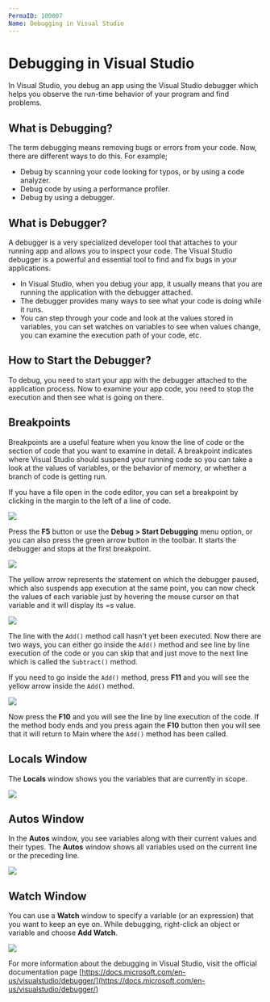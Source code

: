 ```yaml
---
PermaID: 100007
Name: Debugging in Visual Studio
---
```


# Debugging in Visual Studio

In Visual Studio, you debug an app using the Visual Studio debugger which helps you observe the run-time behavior of your program and find problems.

## What is Debugging?

The term debugging means removing bugs or errors from your code. Now, there are different ways to do this. For example; 

 - Debug by scanning your code looking for typos, or by using a code analyzer. 
 - Debug code by using a performance profiler. 
 - Debug by using a debugger.

## What is Debugger?

A debugger is a very specialized developer tool that attaches to your running app and allows you to inspect your code. The Visual Studio debugger is a powerful and essential tool to find and fix bugs in your applications.

 - In Visual Studio, when you debug your app, it usually means that you are running the application with the debugger attached.
 - The debugger provides many ways to see what your code is doing while it runs. 
 - You can step through your code and look at the values stored in variables, you can set watches on variables to see when values change, you can examine the execution path of your code, etc.

## How to Start the Debugger?

To debug, you need to start your app with the debugger attached to the application process. Now to examine your app code, you need to stop the execution and then see what is going on there. 

## Breakpoints

Breakpoints are a useful feature when you know the line of code or the section of code that you want to examine in detail. A breakpoint indicates where Visual Studio should suspend your running code so you can take a look at the values of variables, or the behavior of memory, or whether a branch of code is getting run.

If you have a file open in the code editor, you can set a breakpoint by clicking in the margin to the left of a line of code.

<img src="images/debugging-1.png">

Press the **F5** button or use the **Debug > Start Debugging**  menu option, or you can also press the green arrow button in the toolbar. It starts the debugger and stops at the first breakpoint. 

<img src="/images/debugging-2.png"> 

The yellow arrow represents the statement on which the debugger paused, which also suspends app execution at the same point, you can now check the values of each variable just by hovering the mouse cursor on that variable and it will display its =s value.

<img src="images/debugging-3.png">

The line with the `Add()` method call hasn't yet been executed. Now there are two ways, you can either go inside the `Add()` method and see line by line execution of the code or you can skip that and just move to the next line which is called the `Subtract()` method.

If you need to go inside the `Add()` method, press **F11** and you will see the yellow arrow inside the `Add()` method.

<img src="images/debugging-3.png"> 

Now press the **F10** and you will see the line by line execution of the code. If the method body ends and you press again the **F10** button then you will see that it will return to Main where the `Add()` method has been called.

## Locals Window

The **Locals** window shows you the variables that are currently in scope.

<img src="images/debugging-4.png"> 

## Autos Window

In the **Autos** window, you see variables along with their current values and their types. The **Autos** window shows all variables used on the current line or the preceding line.

<img src="images/debugging-5.png"> 

## Watch Window

You can use a **Watch** window to specify a variable (or an expression) that you want to keep an eye on. While debugging, right-click an object or variable and choose **Add Watch**.

<img src="images/debugging-6.png"> 

For more information about the debugging in Visual Studio, visit the official documentation page [https://docs.microsoft.com/en-us/visualstudio/debugger/](https://docs.microsoft.com/en-us/visualstudio/debugger/)

